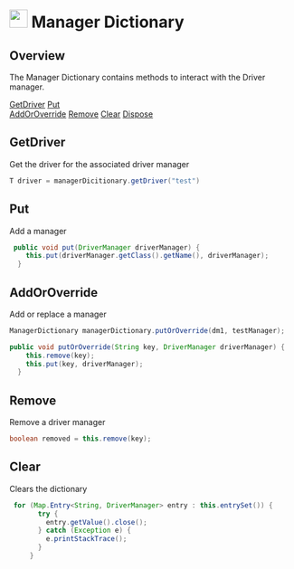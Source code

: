 # <img src="resources/jmaqslogo.jpg" height="32" width="32"> Manager Dictionary

## Overview
The Manager Dictionary contains methods to interact with the Driver manager.

[GetDriver](#GetDriver)
[Put](#Put)  
[AddOrOverride](#AddOrOverride)
[Remove](#Remove)
[Clear](#Clear)
[Dispose](#Dispose)

## GetDriver
Get the driver for the associated driver manager
```java
T driver = managerDicitionary.getDriver("test")
```

## Put
Add a manager
```java
 public void put(DriverManager driverManager) {
    this.put(driverManager.getClass().getName(), driverManager);
  }
```

## AddOrOverride
Add or replace a manager
```java
ManagerDictionary managerDictionary.putOrOverride(dm1, testManager);

public void putOrOverride(String key, DriverManager driverManager) {
    this.remove(key);
    this.put(key, driverManager);
  }
```

## Remove
Remove a driver manager
```java
boolean removed = this.remove(key);
```

## Clear
Clears the dictionary
```java
 for (Map.Entry<String, DriverManager> entry : this.entrySet()) {
       try {
         entry.getValue().close();
       } catch (Exception e) {
         e.printStackTrace();
       }
     }
```